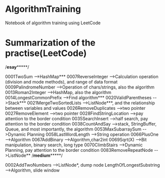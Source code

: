 # AlgorithmTraining
Notebook of algorithm training using LeetCode

# Summarization of the practise(LeetCode)

/******************************************esay***********************************************/

0001TwoSum                -->HashMap***
0007ReverseInteger        -->Calculation operation (division and mode methods), and range of data format
0009PalindromeNumber	    -->Operation of chars/strings, also the algorithm
0013Roman2Integer	        -->HashMap, also the algorithm
0014LongestCommonPrefix	  -->Find algorithm***
0020ValidParentheses      -->Stack***
0021MergeTwoSortedLists   -->ListNode***, and the relationship between variables and values
0026RemoveDuplicates      -->two pointer
0027RemoveElement         -->two pointer
0028FindStringLocation    -->pay attention to the border condition
0035SearchInsert          -->half search, pay attention to the border condition
0038CountAndSay           -->stack, StringBuffer, Queue, and most importantly, the algorithm
0053MaxSubarraySum        -->Dynamic Planning
0058LastWordLength        -->String operation
0066PlusOne               -->Algorithm
0067AddBinary             -->Algorithm,char2int
0069Sqrt(X)               -->Bit manipulation, binary search, long type
0070ClimbStairs           -->Dynamic Planning, pay attention to the border condition
0083RemoveRepeatNode      -->ListNode**
/******************************************medium***********************************************/

0002AddTwoNumbers         -->ListNode*, dump node
LengthOfLongestSubstring  -->Algorithm, slide window
